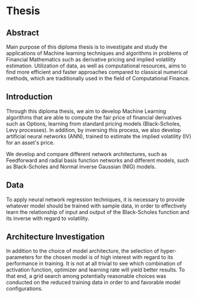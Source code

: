 # Thesis
## Abstract

Main purpose of this diploma thesis is to investigate and study the applications of
Machine learning techniques and algorithms in problems of Financial Mathematics such
as derivative pricing and implied volatility estimation. Utilization of data, as well as
computational resources, aims to find more efficient and faster approaches compared to
classical numerical methods, which are traditionally used in the field of Computational
Finance.

## Introduction

Through this diploma thesis, we aim to develop Machine Learning algorithms that are able to compute the fair price of financial derivatives such as Options, learning from standard pricing models (Black-Scholes, Levy processes). In addition, by inversing this process, we also develop artificial neural networks (ANN), trained to estimate the implied volatility (IV) for an asset's price. 

We develop and compare different network architectures, such as Feedforward and radial basis function networks and different models, such as Black-Scholes and Normal inverse Gaussian (NIG) models.

## Data
To apply neural network regression techniques, it is necessary to provide
whatever model should be trained with sample data, in order to effectively
learn the relationship of input and output of the Black-Scholes function and
its inverse with regard to volatility.


## Architecture Investigation
In addition to the choice of model architecture, the selection of hyper-parameters
for the chosen model is of high interest with regard to its performance in training.
It is not at all trivial to see which combination of  activation function, optimizer 
and learning rate will yield better results. 
To that end, a grid search among potentially reasonable choices was conducted
on the reduced training data in order to and favorable model configurations.
